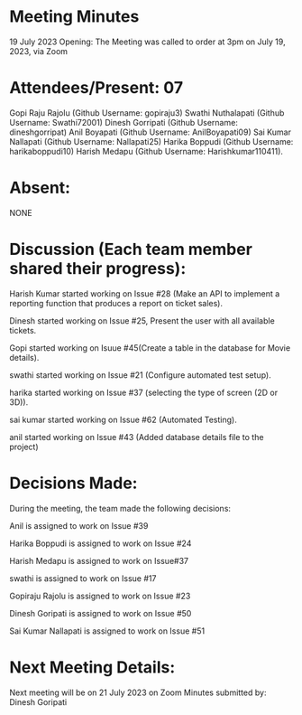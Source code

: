 # Meeting Minutes
19 July 2023
Opening:
The Meeting was called to order at 3pm on July 19, 2023, via Zoom

# Attendees/Present: 07
Gopi Raju Rajolu (Github Username: gopiraju3)
Swathi Nuthalapati (Github Username: Swathi72001)
Dinesh Gorripati (Github Username: dineshgorripat)
Anil Boyapati (Github Username: AnilBoyapati09)
Sai Kumar Nallapati (Github Username: Nallapati25)
Harika Boppudi (Github Username: harikaboppudi10)
Harish Medapu (Github Username: Harishkumar110411).

# Absent:
NONE

# Discussion (Each team member shared their progress):

Harish Kumar started working on Issue #28 (Make an API to implement a reporting function that produces a report on ticket sales).

Dinesh started working on Issue #25, Present the user with all available tickets.

Gopi started working on Isuue #45(Create a table in the database for Movie details).

swathi started working on Issue #21 (Configure automated test setup).

harika started working on Issue #37 (selecting the type of screen (2D or 3D)).

sai kumar started working on Issue #62 (Automated Testing).

anil started working on Issue #43 (Added database details file to the project)

# Decisions Made:
During the meeting, the team made the following decisions:

Anil is assigned to work on Issue #39

Harika Boppudi is assigned to work on Issue #24

Harish Medapu is assigned to work on Issue#37

swathi is assigned to work on Issue #17

Gopiraju Rajolu is assigned to work on Issue #23

Dinesh Goripati is assigned to work on Issue #50

Sai Kumar Nallapati is assigned to work on Issue #51

# Next Meeting Details:
Next meeting will be on 21 July 2023 on Zoom
Minutes submitted by: Dinesh Goripati
